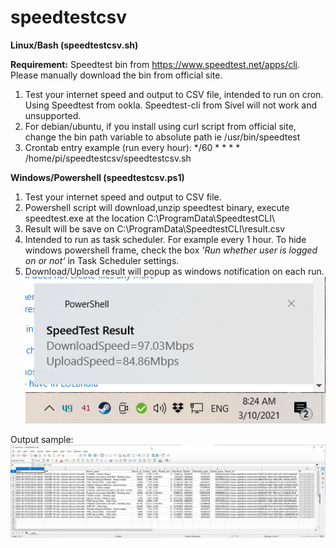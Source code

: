 # speedtestcsv

**Linux/Bash (speedtestcsv.sh)**

**Requirement:** Speedtest bin from https://www.speedtest.net/apps/cli. Please manually download the bin from official site. 

1. Test your internet speed and output to CSV file, intended to run on cron. Using Speedtest from ookla. Speedtest-cli from Sivel will not work and unsupported. 
2. For debian/ubuntu, if you install using curl script from official site, change the bin path variable to absolute path ie /usr/bin/speedtest    
3. Crontab entry example (run every hour): */60 * * * * /home/pi/speedtestcsv/speedtestcsv.sh

**Windows/Powershell (speedtestcsv.ps1)**

1. Test your internet speed and output to CSV file.
2. Powershell script will download,unzip speedtest binary, execute speedtest.exe at the location C:\ProgramData\SpeedtestCLI\
3. Result will be save on C:\ProgramData\SpeedtestCLI\result.csv
4. Intended to run as task scheduler. For example every 1 hour. To hide windows powershell frame, check the box *'Run whether user is logged on or not'* in Task Scheduler settings.
5. Download/Upload result will popup as windows notification on each run. 
![Notification](https://github.com/aliefamzari/speedtestcsv/blob/main/img/cUPV0RibaL.png?raw=true "Optional Title") 

Output sample:
![Sample result](https://github.com/aliefamzari/speedtestcsv/blob/main/img/soffice.bin_qio75nrrsIa.png?raw=true "Optional Title")
